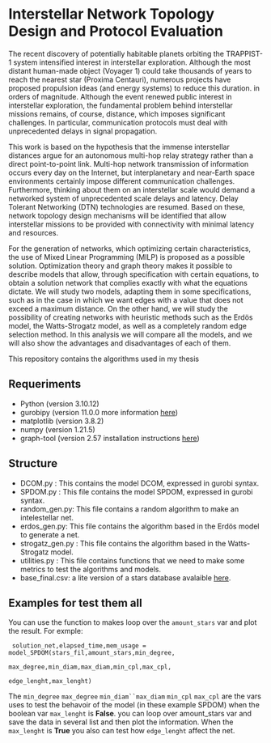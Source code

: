# Interstellar Network Topology Design and Protocol Evaluation

The recent discovery of potentially habitable planets orbiting the TRAPPIST-1 system intensified interest in interstellar exploration. Although the most distant human-made object (Voyager 1) could take thousands of years to reach the nearest star (Proxima Centauri), numerous projects have proposed propulsion ideas (and energy systems) to reduce this duration. in orders of magnitude. Although the event renewed public interest in interstellar exploration, the fundamental problem behind interstellar missions remains, of course, distance, which imposes significant challenges. In particular, communication protocols must deal with unprecedented delays in signal propagation.

This work is based on the hypothesis that the immense interstellar distances argue for an autonomous multi-hop relay strategy rather than a direct point-to-point link. Multi-hop network transmission of information occurs every day on the Internet, but interplanetary and near-Earth space environments certainly impose different communication challenges. Furthermore, thinking about them on an interstellar scale would demand a networked system of unprecedented scale delays and latency.
Delay Tolerant Networking (DTN) technologies are resumed. Based on these, network topology design mechanisms will be identified that allow interstellar missions to be provided with connectivity with minimal latency and resources.

For the generation of networks, which optimizing certain characteristics, the use of Mixed Linear Programming (MILP) is proposed as a possible solution. Optimization theory and graph theory makes it possible to describe models that allow, through specification with certain equations, to obtain a solution network that complies exactly with what the equations dictate.
We will study two models, adapting them in some specifications, such as in the case in which we want edges with a value that does not exceed a maximum distance. On the other hand, we will study the possibility of creating networks with heuristic methods such as the Erdös model, the Watts-Strogatz model, as well as a completely random edge selection method. In this analysis we will compare all the models, and we will also show the advantages and disadvantages of each of them.

This repository contains the algorithms used in my thesis

## Requeriments

* Python (version 3.10.12)
* gurobipy (version 11.0.0 more information [here](https://support.gurobi.com/hc/en-us/articles/360044290292-How-do-I-install-Gurobi-for-Python))
* matplotlib (version 3.8.2)
* numpy (version 1.21.5)
* graph-tool (version 2.57 installation instructions [here](https://git.skewed.de/count0/graph-tool/-/wikis/installation-instructions#native-installation))

## Structure 

* DCOM.py : This contains the model DCOM, expressed in gurobi syntax.
* SPDOM.py : This file contains the model SPDOM, expressed in gurobi syntax.
* random_gen.py: This file contains a random algorithm to make an intelestellar net.
* erdos_gen.py: This file contains the algorithm based in the Erdös model to generate a net.
* strogatz_gen.py : This file contains the algorithm based in the Watts-Strogatz model.
* utilities.py : This file contains functions that we need to make some metrics to test the algorithms and models.
* base_final.csv: a lite version of a stars database avalaible [here](http://www.astronexus.com/hyg).

## Examples for test them all

You can use the function to makes loop over the `amount_stars` var and plot the result. For exmple:

     solution_net,elapsed_time,mem_usage = model_SPDOM(stars_fil,amount_stars,min_degree,
                                                    max_degree,min_diam,max_diam,min_cpl,max_cpl,
                                                    edge_lenght,max_lenght)

The `min_degree` `max_degree` `min_diam``max_diam` `min_cpl` `max_cpl` are the vars uses to test the behavoir of the model (in these example SPDOM) when the boolean var `max_lenght` is **False**. you can loop over amount_stars var and save the data in several list and then plot the information.
When the `max_lenght` is **True** you also can test how `edge_lenght` affect the net.
